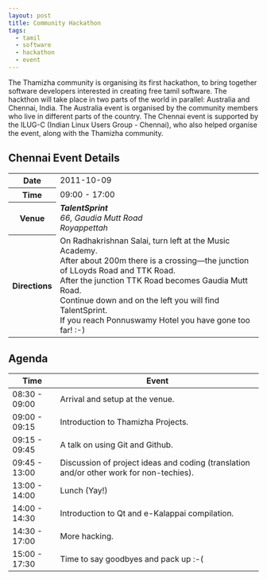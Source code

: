 ```yaml
---
layout: post
title: Community Hackathon
tags:
  - tamil
  - software
  - hackathon
  - event
---
```


The Thamizha community is organising its first hackathon, to bring together software developers interested in creating free tamil software. The hackthon will take place in two parts of the world in parallel: Australia and Chennai, India. The Australia event is organised by the community members who live in different parts of the country. The Chennai event is supported by the ILUG-C (Indian Linux Users Group - Chennai), who also helped organise the event, along with the Thamizha community.

Chennai Event Details
---------------------
<table class="table table-striped table-bordered">
  <tbody>
    <tr>
      <th scope="row">Date</th>
      <td>2011-10-09</td>
    </tr>
    <tr>
      <th scope="row">Time</th>
      <td>09:00 - 17:00</td>
    </tr>
    <tr>
      <th scope="row">Venue</th>
      <td>
        <address>
        <strong>TalentSprint</strong><br />
        66, Gaudia Mutt Road<br />
        Royappettah
        </address>
      </td>
    </tr>
    <tr>
      <th scope="row">Directions</th>
      <td>
        On Radhakrishnan Salai, turn left at the Music Academy.<br />
        After about 200m there is a crossing&mdash;the junction of LLoyds Road and TTK Road.<br />
        After the junction TTK Road becomes Gaudia Mutt Road.<br />
        Continue down and on the left you will find TalentSprint.<br />
        If you reach Ponnuswamy Hotel you have gone too far! :-)
      </td>
    </tr>
  </tbody>
</table>

Agenda
------

<table class="table table-striped table-bordered">
  <thead>
    <tr>
      <th>Time</th>
      <th>Event</th>
    </tr>
  </thead>
  <tbody>
    <tr>
      <td>08:30 - 09:00</td>
      <td>Arrival and setup at the venue.</td>
    </tr>
    <tr>
      <td>09:00 - 09:15</td>
      <td>Introduction to Thamizha Projects.</td>
    </tr>
    <tr>
      <td>09:15 - 09:45</td>
      <td>A talk on using Git and Github.</td>
    </tr>
    <tr>
      <td>09:45 - 13:00</td>
      <td>Discussion of project ideas and coding (translation and/or other work for non-techies).</td>
    </tr>
    <tr>
      <td>13:00 - 14:00</td>
      <td>Lunch (Yay!)</td>
    </tr>
    <tr>
      <td>14:00 - 14:30</td>
      <td>Introduction to Qt and e-Kalappai compilation.</td>
    </tr>
    <tr>
      <td>14:30 - 17:00</td>
      <td>More hacking.</td>
    </tr>
    <tr>
      <td>15:00 - 17:30</td>
      <td>Time to say goodbyes and pack up :-(</td>
    </tr>
  </tbody>
</table>
